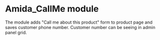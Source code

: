 # Amida_CallMe module
The module adds "Call me about this product" form to product page and saves customer phone number.
Customer number can be seeing in admin panel grid.
